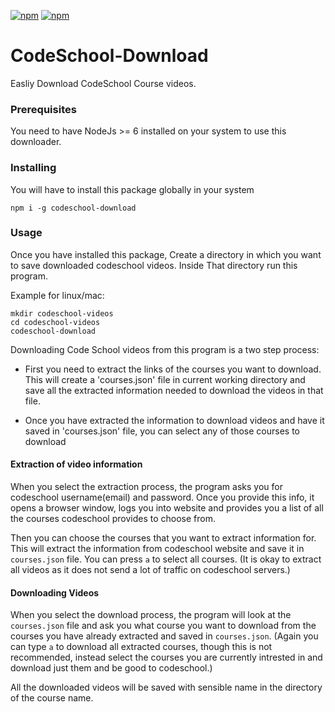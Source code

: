 [![npm](https://img.shields.io/npm/v/codeschool-download.svg?style=plastic)](https://www.npmjs.com/package/codeschool-download) [![npm](https://img.shields.io/npm/l/codeschool-download.svg?style=plastic)](https://www.npmjs.com/package/codeschool-download)

# CodeSchool-Download

Easliy Download CodeSchool Course videos.

### Prerequisites

You need to have NodeJs >= 6 installed on your system to use this downloader.

### Installing

You will have to install this package globally in your system

```
npm i -g codeschool-download
```

### Usage

Once you have installed this package, Create a directory in which you want to save downloaded codeschool videos. Inside That directory run this program.

Example for linux/mac:
```
mkdir codeschool-videos
cd codeschool-videos
codeschool-download
```

Downloading Code School videos from this program is a two step process:

- First you need to extract the links of the courses you want to download. This will create a 'courses.json' file in current working directory and save all the extracted information needed to download the videos in that file. 

- Once you have extracted the information to download videos and have it saved in 'courses.json' file, you can select any of those courses to download

#### Extraction of video information
When you select the extraction process, the program asks you for codeschool username(email) and password. Once you provide this info, it opens a browser window, logs you into website and provides you a list of all the courses codeschool provides to choose from.

Then you can choose the courses that you want to extract information for. This will extract the information from codeschool website and save it in `courses.json` file.
You can press `a` to select all courses.
(It is okay to extract all videos as it does not send a lot of traffic on codeschool servers.)

#### Downloading Videos
When you select the download process, the program will look at the `courses.json` file and ask you what course you want to download from the courses you have already extracted and saved in `courses.json`.
(Again you can type `a` to download all extracted courses, though this is not recommended, instead select the courses you are currently intrested in and download just them and be good to codeschool.)

All the downloaded videos will be saved with sensible name in the directory of the course name.
